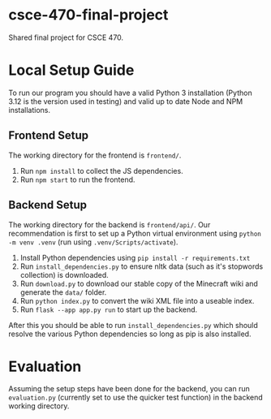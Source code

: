 # csce-470-final-project
Shared final project for CSCE 470.

# Local Setup Guide
To run our program you should have a valid Python 3 installation (Python 3.12 is the version used in testing) and valid up to date Node and NPM installations.

## Frontend Setup
The working directory for the frontend is `frontend/`.

1. Run `npm install` to collect the JS dependencies.
2. Run `npm start` to run the frontend.

## Backend Setup
The working directory for the backend is `frontend/api/`. Our recommendation is first to set up a Python virtual environment using `python -m venv .venv` (run using `.venv/Scripts/activate`).

1. Install Python dependencies using `pip install -r requirements.txt`
2. Run `install_dependencies.py` to ensure nltk data (such as it's stopwords collection) is downloaded.
2. Run `download.py` to download our stable copy of the Minecraft wiki and generate the `data/` folder.
3. Run `python index.py` to convert the wiki XML file into a useable index.
4. Run `flask --app app.py run` to start up the backend.

After this you should be able to run `install_dependencies.py` which should resolve the various Python dependencies so long as pip is also installed. 

# Evaluation
Assuming the setup steps have been done for the backend, you can run `evaluation.py` (currently set to use the quicker test function) in the backend working directory. 
